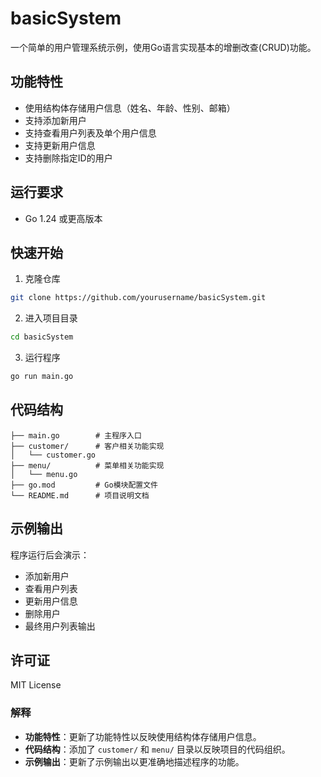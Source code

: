 # basicSystem

一个简单的用户管理系统示例，使用Go语言实现基本的增删改查(CRUD)功能。

## 功能特性

- 使用结构体存储用户信息（姓名、年龄、性别、邮箱）
- 支持添加新用户
- 支持查看用户列表及单个用户信息
- 支持更新用户信息
- 支持删除指定ID的用户

## 运行要求

- Go 1.24 或更高版本

## 快速开始

1. 克隆仓库
```bash
git clone https://github.com/yourusername/basicSystem.git
```

2. 进入项目目录
```bash
cd basicSystem
```

3. 运行程序
```bash
go run main.go
```

## 代码结构

```
├── main.go        # 主程序入口
├── customer/      # 客户相关功能实现
│   └── customer.go
├── menu/          # 菜单相关功能实现
│   └── menu.go
├── go.mod         # Go模块配置文件
└── README.md      # 项目说明文档
```

## 示例输出

程序运行后会演示：
- 添加新用户
- 查看用户列表
- 更新用户信息
- 删除用户
- 最终用户列表输出

## 许可证
MIT License

### 解释
- **功能特性**：更新了功能特性以反映使用结构体存储用户信息。
- **代码结构**：添加了 `customer/` 和 `menu/` 目录以反映项目的代码组织。
- **示例输出**：更新了示例输出以更准确地描述程序的功能。
